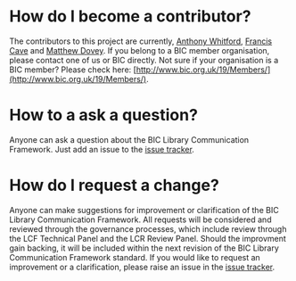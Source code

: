 # How do I become a contributor?

The contributors to this project are currently, [Anthony Whitford](https://github.com/anthonywhitford), [Francis Cave](https://github.com/franciscave) and [Matthew Dovey](https://github.com/mdovey). If you belong to a BIC member organisation, please contact one of us or BIC directly. Not sure if your organisation is a BIC member? Please check here: [http://www.bic.org.uk/19/Members/](http://www.bic.org.uk/19/Members/).

# How to a ask a question?

Anyone can ask a question about the BIC Library Communication Framework. Just add an issue to the [issue tracker](https://github.com/anthonywhitford/bic-lcf/issues).

# How do I request a change?

Anyone can make suggestions for improvement or clarification of the BIC Library Communication Framework. All requests will be considered and reviewed through the governance processes, which include review through the LCF Technical Panel and the LCR Review Panel. Should the improvment gain backing, it will be included within the next revision of the BIC Library Communication Framework standard. If you would like to request an improvement or a clarification, please raise an issue in the [issue tracker](https://github.com/anthonywhitford/bic-lcf/issues). 